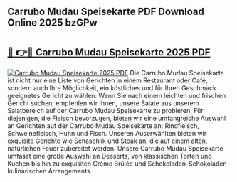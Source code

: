 ## Carrubo Mudau Speisekarte PDF Download Online 2025 bzGPw

# <h2><a href="http://gc9mdm.nevu.top/?p=Carrubo+Mudau+Speisekarte">🔗 👉🔴 Carrubo Mudau Speisekarte 2025 PDF</a></h2>

[![Carrubo Mudau Speisekarte 2025 PDF](https://i.imgur.com/dBaPXMq.png)](http://gc9mdm.nevu.top/?p=Carrubo+Mudau+Speisekarte)
Die Carrubo Mudau Speisekarte ist nicht nur eine Liste von Gerichten in einem Restaurant oder Café, sondern auch Ihre Möglichkeit, ein köstliches und für Ihren Geschmack geeignetes Gericht zu wählen. Wenn Sie nach einem leichten und frischen Gericht suchen, empfehlen wir Ihnen, unsere Salate aus unserem Salatbereich auf der Carrubo Mudau Speisekarte zu probieren. Für diejenigen, die Fleisch bevorzugen, bieten wir eine umfangreiche Auswahl an Gerichten auf der Carrubo Mudau Speisekarte an: Rindfleisch, Schweinefleisch, Huhn und Fisch. Unseren Auserwählten bieten wir exquisite Gerichte wie Schaschlik und Steak an, die auf einem alten, natürlichen Feuer zubereitet werden. Unsere Carrubo Mudau Speisekarte umfasst eine große Auswahl an Desserts, von klassischen Torten und Kuchen bis hin zu exquisiten Crème Brûlée und Schokoladen-Schokoladen-kulinarischen Arrangements.
